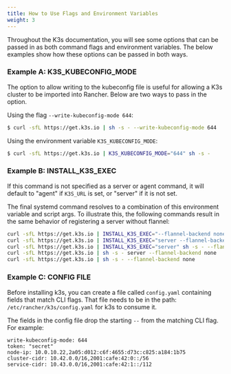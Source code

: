 ```yaml
---
title: How to Use Flags and Environment Variables
weight: 3
---
```


Throughout the K3s documentation, you will see some options that can be passed in as both command flags and environment variables. The below examples show how these options can be passed in both ways.

### Example A: K3S_KUBECONFIG_MODE

The option to allow writing to the kubeconfig file is useful for allowing a K3s cluster to be imported into Rancher. Below are two ways to pass in the option.

Using the flag `--write-kubeconfig-mode 644`:

```bash
$ curl -sfL https://get.k3s.io | sh -s - --write-kubeconfig-mode 644
```
Using the environment variable `K3S_KUBECONFIG_MODE`:

```bash
$ curl -sfL https://get.k3s.io | K3S_KUBECONFIG_MODE="644" sh -s -
```

### Example B: INSTALL_K3S_EXEC

If this command is not specified as a server or agent command, it will default to "agent" if `K3S_URL` is set, or "server" if it is not set.

The final systemd command resolves to a combination of this environment variable and script args. To illustrate this, the following commands result in the same behavior of registering a server without flannel:

```bash
curl -sfL https://get.k3s.io | INSTALL_K3S_EXEC="--flannel-backend none" sh -s -
curl -sfL https://get.k3s.io | INSTALL_K3S_EXEC="server --flannel-backend none" sh -s -
curl -sfL https://get.k3s.io | INSTALL_K3S_EXEC="server" sh -s - --flannel-backend none
curl -sfL https://get.k3s.io | sh -s - server --flannel-backend none
curl -sfL https://get.k3s.io | sh -s - --flannel-backend none
```

### Example C: CONFIG FILE

Before installing k3s, you can create a file called `config.yaml` containing fields that match CLI flags. That file needs to be in the path: `/etc/rancher/k3s/config.yaml` for k3s to consume it.

The fields in the config file drop the starting `--` from the matching CLI flag. For example:

```
write-kubeconfig-mode: 644
token: "secret"
node-ip: 10.0.10.22,2a05:d012:c6f:4655:d73c:c825:a184:1b75 
cluster-cidr: 10.42.0.0/16,2001:cafe:42:0::/56
service-cidr: 10.43.0.0/16,2001:cafe:42:1::/112
```
